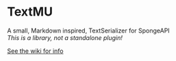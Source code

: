 # TextMU
A small, Markdown inspired, TextSerializer for SpongeAPI  
_This is a library, not a standalone plugin!_

[See the wiki for info](https://github.com/dags-/TextMU/wiki)
